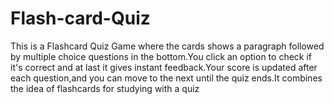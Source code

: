 # Flash-card-Quiz
This is a Flashcard Quiz Game where the cards shows a paragraph followed by multiple choice questions in the bottom.You click an option to check if it's correct and at last it gives instant feedback.Your score is updated after each question,and you can move to the next until the quiz ends.It combines the idea of flashcards for studying with a quiz
